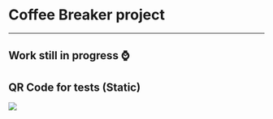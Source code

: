 # Coffee Breaker project
____ 
## Work still in progress :watch:

## QR Code for tests (Static)
![](https://raw.githubusercontent.com/kerusey/CoffeeBreaker/master/4JouRS8qZo8.jpg)
